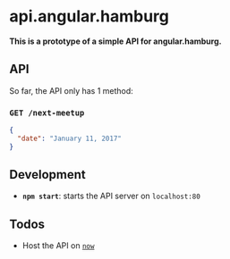 
# api.angular.hamburg

**This is a prototype of a simple API for angular.hamburg.**

## API

So far, the API only has 1 method:

### `GET /next-meetup`

```json
{
  "date": "January 11, 2017"
}
```

## Development

- **`npm start`**: starts the API server on `localhost:80`

## Todos

- Host the API on [`now`](https://zeit.co/now)
